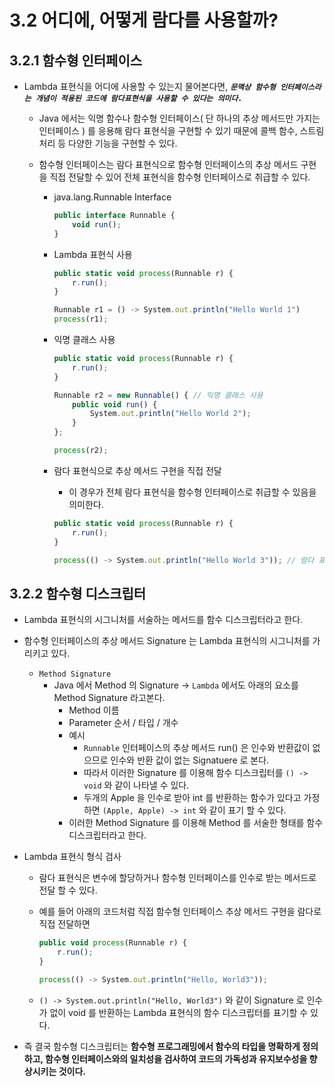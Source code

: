 # 3.2 어디에, 어떻게 람다를 사용할까?

## 3.2.1 함수형 인터페이스

- Lambda 표현식을 어디에 사용할 수 있는지 물어본다면, ***`문맥상 함수형 인터페이스라는 개념이 적용된 코드에 람다표현식을 사용할 수 있다는 의미다.`***
    - Java 에서는 익명 함수나 함수형 인터페이스( 단 하나의 추상 메서드만 가지는 인터페이스 ) 를 응용해 람다 표현식을 구현할 수 있기 때문에 콜백 함수, 스트림 처리 등 다양한 기능을 구현할 수 있다.
    
    - 함수형 인터페이스는 람다 표현식으로 함수형 인터페이스의 추상 메서드 구현을 직접 전달할 수 있어 전체 표현식을 함수형 인터페이스로 취급할 수 있다.
        - java.lang.Runnable Interface
            
            ```jsx
            public interface Runnable {
            	void run();
            }
            ```
            
        - Lambda 표현식 사용
            
            ```jsx
            public static void process(Runnable r) {
                r.run();
            }
            
            Runnable r1 = () -> System.out.println("Hello World 1")
            process(r1);
            ```
            
        - 익명 클래스 사용
            
            ```jsx
            public static void process(Runnable r) {
                r.run();
            }
            
            Runnable r2 = new Runnable() { // 익명 클래스 사용
                public void run() {
                    System.out.println("Hello World 2");
                }
            };
            
            process(r2);
            ```
            
        
        - 람다 표현식으로 추상 메서드 구현을 직접 전달
            - 이 경우가 전체 람다 표현식을 함수형 인터페이스로 취급할 수 있음을 의미한다.
            
            ```jsx
            public static void process(Runnable r) {
                r.run();
            }
            
            process(() -> System.out.println("Hello World 3")); // 람다 표현식 직접 전달
            ```
            

## 3.2.2  함수형 디스크립터

- Lambda 표현식의 시그니처를 서술하는 메서드를 함수 디스크립터라고 한다.
- 함수형 인터페이스의 추상 메서드 Signature 는 Lambda 표현식의 시그니처를 가리키고 있다.
    - `Method Signature`
        - Java 에서 Method 의 Signature → `Lambda` 에서도 아래의 요소를 Method Signature 라고본다.
            - Method 이름
            - Parameter 순서 / 타입 / 개수
            - 예시
                - `Runnable` 인터페이스의 추상 메서드 run() 은 인수와 반환값이 없으므로 인수와 반환 값이 없는 Signatuere 로 본다.
                - 따라서 이러한 Signature 를 이용해 함수 디스크립터를 `() -> void` 와 같이 나타낼 수 있다.
                - 두개의 Apple 을 인수로 받아 int 를 반환하는 함수가 있다고 가정하면 `(Apple, Apple) -> int` 와 같이 표기 할 수 있다.
            - 이러한 Method Signature 를 이용해 Method 를 서술한 형태를 함수 디스크립터라고 한다.

- Lambda 표현식 형식 검사
    - 람다 표현식은 변수에 할당하거나 함수형 인터페이스를 인수로 받는 메서드로 전달 할 수 있다.
    - 예를 들어 아래의 코드처럼 직접 함수형 인터페이스 추상 메서드 구현을 람다로 직접 전달하면
        
        ```jsx
        public void process(Runnable r) {
        	r.run();
        }
        
        process(() -> System.out.println("Hello, World3"));
        ```
        
    - `() -> System.out.println("Hello, World3")` 와 같이 Signature 로 인수가 없이 void 를 반환하는 Lambda 표현식의 함수 디스크립터를 표기할 수 있다.
    
- 즉 결국 함수형 디스크립터는 **함수형 프로그래밍에서 함수의 타입을 명확하게 정의하고, 함수형 인터페이스와의 일치성을 검사하여 코드의 가독성과 유지보수성을 향상시키는 것이다.**
